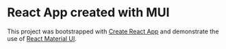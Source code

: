 # React App created with MUI

This project was bootstrapped with [Create React App](https://github.com/facebook/create-react-app) and demonstrate the use of [React Material UI](https://mui.com/). 
